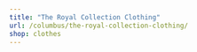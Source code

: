 ```yaml
---
title: "The Royal Collection Clothing"
url: /columbus/the-royal-collection-clothing/
shop: clothes
---
```

